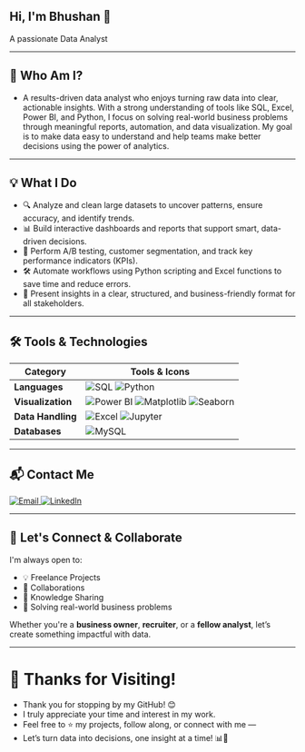 ## Hi, I'm Bhushan 👋

A passionate Data Analyst

---

## 🧠 Who Am I?

- A results-driven data analyst who enjoys turning raw data into clear, actionable insights. With a strong understanding of tools like SQL, Excel, Power BI, and Python, I focus on solving real-world business problems through meaningful reports, automation, and data visualization. My goal is to make data easy to understand and help teams make better decisions using the power of analytics.

---

## 💡 What I Do

- 🔍 Analyze and clean large datasets to uncover patterns, ensure accuracy, and identify trends.
- 📊 Build interactive dashboards and reports that support smart, data-driven decisions.
- 🧪 Perform A/B testing, customer segmentation, and track key performance indicators (KPIs).
- 🛠️ Automate workflows using Python scripting and Excel functions to save time and reduce errors.
- 💬 Present insights in a clear, structured, and business-friendly format for all stakeholders.

---

## 🛠️ Tools & Technologies

| Category         | Tools & Icons                                                                 |
|------------------|--------------------------------------------------------------------------------|
| **Languages**     | ![SQL](https://img.shields.io/badge/-SQL-3776AB?style=flat-square&logo=mysql&logoColor=white) ![Python](https://img.shields.io/badge/-Python-3776AB?style=flat-square&logo=python&logoColor=white) |
| **Visualization** | ![Power BI](https://img.shields.io/badge/-PowerBI-F2C811?style=flat-square&logo=powerbi&logoColor=black) ![Matplotlib](https://img.shields.io/badge/-Matplotlib-11557C?style=flat-square&logo=plotly&logoColor=white) ![Seaborn](https://img.shields.io/badge/-Seaborn-4B8BBE?style=flat-square&logo=python&logoColor=white) |
| **Data Handling** | ![Excel](https://img.shields.io/badge/-Excel-217346?style=flat-square&logo=microsoft-excel&logoColor=white) ![Jupyter](https://img.shields.io/badge/-Jupyter-F37626?style=flat-square&logo=jupyter&logoColor=white) |
| **Databases**     | ![MySQL](https://img.shields.io/badge/-MySQL-00758F?style=flat-square&logo=mysql&logoColor=white) |

---

## 📬 Contact Me

<p align="left">
  <a href="mailto:kumbharbhushan27@gmail.com" target="_blank">
    <img src="https://img.shields.io/badge/Email-kumbharbhushan27@gmail.com-D14836?style=for-the-badge&logo=gmail&logoColor=white" alt="Email" />
  </a>
  <a href="https://www.linkedin.com/in/bhushan-kumbhar-090896249" target="_blank">
    <img src="https://img.shields.io/badge/LinkedIn-Connect-blue?style=for-the-badge&logo=linkedin" alt="LinkedIn" />
  </a>
</p>

---

## 🤝 Let's Connect & Collaborate

I'm always open to:

- 💡 Freelance Projects  
- 🤝 Collaborations  
- 🧠 Knowledge Sharing  
- 🧩 Solving real-world business problems

Whether you're a **business owner**, **recruiter**, or a **fellow analyst**, let’s create something impactful with data.

---

# 🙏 Thanks for Visiting!
- Thank you for stopping by my GitHub! 😊
- I truly appreciate your time and interest in my work.
- Feel free to ⭐️ my projects, follow along, or connect with me —
- Let’s turn data into decisions, one insight at a time! 📊🚀
